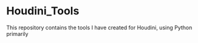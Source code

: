 # Houdini_Tools
This repository contains the tools I have created for Houdini, using Python primarily
